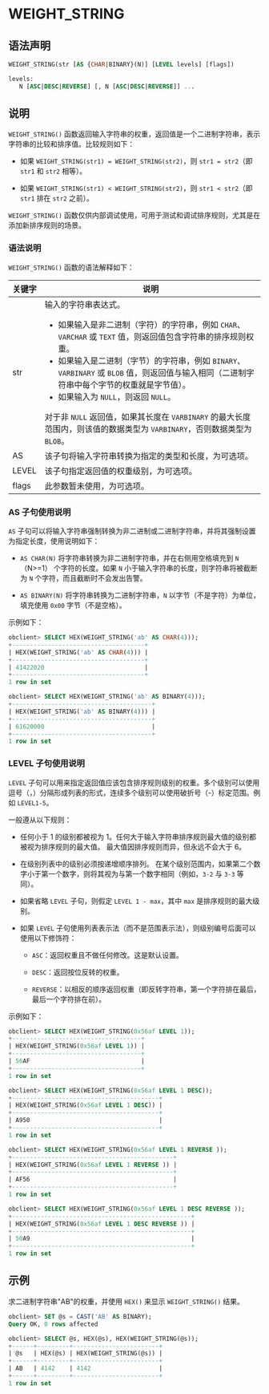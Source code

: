 # WEIGHT_STRING

## 语法声明

```sql
WEIGHT_STRING(str [AS {CHAR|BINARY}(N)] [LEVEL levels] [flags])

levels: 
   N [ASC|DESC|REVERSE] [, N [ASC|DESC|REVERSE]] ...
```

## 说明

`WEIGHT_STRING()` 函数返回输入字符串的权重，返回值是一个二进制字符串，表示字符串的比较和排序值。比较规则如下：

* 如果 `WEIGHT_STRING(str1) = WEIGHT_STRING(str2)`，则 `str1 = str2`（即 `str1` 和 `str2` 相等）。

* 如果 `WEIGHT_STRING(str1) < WEIGHT_STRING(str2)`，则 `str1 < str2`（即 `str1` 排在 `str2` 之前）。

`WEIGHT_STRING()` 函数仅供内部调试使用，可用于测试和调试排序规则，尤其是在添加新排序规则的场景。

### 语法说明

`WEIGHT_STRING()` 函数的语法解释如下：

|  关键字  |                                                                                                                                                                                                              说明                                                                                                                                                                                                              |
|-------|------------------------------------------------------------------------------------------------------------------------------------------------------------------------------------------------------------------------------------------------------------------------------------------------------------------------------------------------------------------------------------------------------------------------------|
| str   | 输入的字符串表达式。 <ul><li>如果输入是非二进制（字符）的字符串，例如 `CHAR`、`VARCHAR` 或 `TEXT` 值，则返回值包含字符串的排序规则权重。</li>   <li> 如果输入是二进制（字节）的字符串，例如 `BINARY`、`VARBINARY` 或 `BLOB` 值，则返回值与输入相同（二进制字符串中每个字节的权重就是字节值）。 </li>   <li>  如果输入为 `NULL`，则返回 `NULL`。  </li></ul>  对于非 `NULL` 返回值，如果其长度在 `VARBINARY` 的最大长度范围内，则该值的数据类型为 `VARBINARY`，否则数据类型为 `BLOB`。  |
| AS    | 该子句将输入字符串转换为指定的类型和长度，为可选项。                                                                                                                                                                                                                                                                                                                                                                                                   |
| LEVEL | 该子句指定返回值的权重级别，为可选项。                                                                                                                                                                                                                                                                                                                                                                                                          |
| flags | 此参数暂未使用，为可选项。                                                                                                                                                                                                                                                                                                                                                                                                                |

### AS 子句使用说明

`AS` 子句可以将输入字符串强制转换为非二进制或二进制字符串，并将其强制设置为指定长度，使用说明如下：

* `AS CHAR(N)` 将字符串转换为非二进制字符串，并在右侧用空格填充到 `N`（N\>=1） 个字符的长度。如果 `N` 小于输入字符串的长度，则字符串将被截断为 `N` 个字符，而且截断时不会发出告警。

* `AS BINARY(N)` 将字符串转换为二进制字符串，`N` 以字节（不是字符）为单位，填充使用 `0x00` 字节（不是空格）。

示例如下：

```sql
obclient> SELECT HEX(WEIGHT_STRING('ab' AS CHAR(4)));
+-------------------------------------+
| HEX(WEIGHT_STRING('ab' AS CHAR(4))) |
+-------------------------------------+
| 41422020                            |
+-------------------------------------+
1 row in set

obclient> SELECT HEX(WEIGHT_STRING('ab' AS BINARY(4)));
+---------------------------------------+
| HEX(WEIGHT_STRING('ab' AS BINARY(4))) |
+---------------------------------------+
| 61620000                              |
+---------------------------------------+
1 row in set
```

### LEVEL 子句使用说明

`LEVEL` 子句可以用来指定返回值应该包含排序规则级别的权重。多个级别可以使用逗号（，）分隔形成列表的形式，连续多个级别可以使用破折号（-）标定范围。例如 `LEVEL1-5`。

一般遵从以下规则：

* 任何小于 1 的级别都被视为 1。任何大于输入字符串排序规则最大值的级别都被视为排序规则的最大值。 最大值因排序规则而异，但永远不会大于 6。

* 在级别列表中的级别必须按递增顺序排列。 在某个级别范围内，如果第二个数字小于第一个数字，则将其视为与第一个数字相同（例如，`3-2` 与 `3-3` 等同）。

* 如果省略 `LEVEL` 子句，则假定 `LEVEL 1 - max`，其中 `max` 是排序规则的最大级别。

* 如果 `LEVEL` 子句使用列表表示法（而不是范围表示法），则级别编号后面可以使用以下修饰符：

  * `ASC`：返回权重且不做任何修改。这是默认设置。

  * `DESC`：返回按位反转的权重。

  * `REVERSE`：以相反的顺序返回权重（即反转字符串，第一个字符排在最后，最后一个字符排在前）。

示例如下：

```sql
obclient> SELECT HEX(WEIGHT_STRING(0x56af LEVEL 1));
+------------------------------------+
| HEX(WEIGHT_STRING(0x56af LEVEL 1)) |
+------------------------------------+
| 56AF                               |
+------------------------------------+
1 row in set 

obclient> SELECT HEX(WEIGHT_STRING(0x56af LEVEL 1 DESC));
+-----------------------------------------+
| HEX(WEIGHT_STRING(0x56af LEVEL 1 DESC)) |
+-----------------------------------------+
| A950                                    |
+-----------------------------------------+
1 row in set 

obclient> SELECT HEX(WEIGHT_STRING(0x56af LEVEL 1 REVERSE ));
+---------------------------------------------+
| HEX(WEIGHT_STRING(0x56af LEVEL 1 REVERSE )) |
+---------------------------------------------+
| AF56                                        |
+---------------------------------------------+
1 row in set 

obclient> SELECT HEX(WEIGHT_STRING(0x56af LEVEL 1 DESC REVERSE ));
+--------------------------------------------------+
| HEX(WEIGHT_STRING(0x56af LEVEL 1 DESC REVERSE )) |
+--------------------------------------------------+
| 50A9                                             |
+--------------------------------------------------+
1 row in set
```

## 示例

求二进制字符串"AB"的权重，并使用 `HEX()` 来显示 `WEIGHT_STRING()` 结果。

```sql
obclient> SET @s = CAST('AB' AS BINARY);
Query OK, 0 rows affected 

obclient> SELECT @s, HEX(@s), HEX(WEIGHT_STRING(@s));
+------+---------+------------------------+
| @s   | HEX(@s) | HEX(WEIGHT_STRING(@s)) |
+------+---------+------------------------+
| AB   | 4142    | 4142                   |
+------+---------+------------------------+
1 row in set
```
